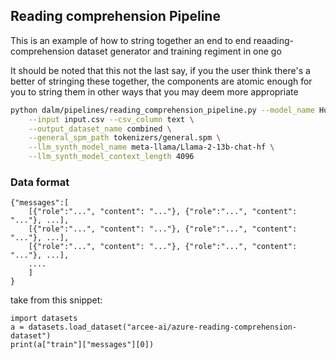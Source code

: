 ## Reading comprehension Pipeline

This is an example of how to string together an end to end reaading-comprehension dataset generator and training regiment in one go

It should be noted that this not the last say, if you the user think there's a better of stringing these together, the components
are atomic enough for you to string them in other ways that you may deem more appropriate

```bash
python dalm/pipelines/reading_comprehension_pipeline.py --model_name HuggingFaceH4/zephyr-7b-alpha \
    --input input.csv --csv_column text \
	--output_dataset_name combined \
    --general_spm_path tokenizers/general.spm \
	--llm_synth_model_name meta-llama/Llama-2-13b-chat-hf \
    --llm_synth_model_context_length 4096

```

### Data format

```
{"messages":[
    [{"role":"...", "content": "..."}, {"role":"...", "content": "..."}, ...],
    [{"role":"...", "content": "..."}, {"role":"...", "content": "..."}, ...],
    [{"role":"...", "content": "..."}, {"role":"...", "content": "..."}, ...],
    ....
    ]
}
```

take from this snippet:

```
import datasets
a = datasets.load_dataset("arcee-ai/azure-reading-comprehension-dataset")
print(a["train"]["messages"][0])
```